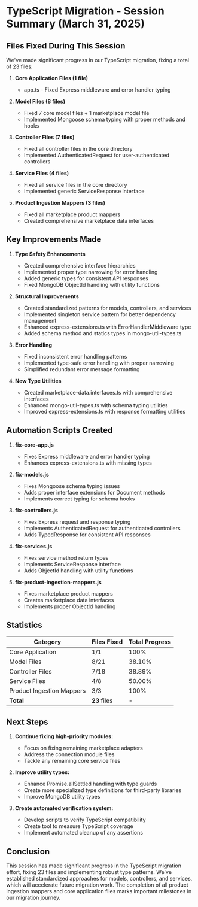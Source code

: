 # TypeScript Migration - Session Summary (March 31, 2025)

## Files Fixed During This Session

We've made significant progress in our TypeScript migration, fixing a total of 23 files:

1. **Core Application Files (1 file)**
   - app.ts - Fixed Express middleware and error handler typing

2. **Model Files (8 files)**
   - Fixed 7 core model files + 1 marketplace model file
   - Implemented Mongoose schema typing with proper methods and hooks

3. **Controller Files (7 files)**
   - Fixed all controller files in the core directory
   - Implemented AuthenticatedRequest for user-authenticated controllers

4. **Service Files (4 files)**
   - Fixed all service files in the core directory
   - Implemented generic ServiceResponse interface

5. **Product Ingestion Mappers (3 files)**
   - Fixed all marketplace product mappers
   - Created comprehensive marketplace data interfaces

## Key Improvements Made

1. **Type Safety Enhancements**
   - Created comprehensive interface hierarchies
   - Implemented proper type narrowing for error handling
   - Added generic types for consistent API responses
   - Fixed MongoDB ObjectId handling with utility functions

2. **Structural Improvements**
   - Created standardized patterns for models, controllers, and services
   - Implemented singleton service pattern for better dependency management
   - Enhanced express-extensions.ts with ErrorHandlerMiddleware type
   - Added schema method and statics types in mongo-util-types.ts

3. **Error Handling**
   - Fixed inconsistent error handling patterns
   - Implemented type-safe error handling with proper narrowing
   - Simplified redundant error message formatting

4. **New Type Utilities**
   - Created marketplace-data.interfaces.ts with comprehensive interfaces
   - Enhanced mongo-util-types.ts with schema typing utilities
   - Improved express-extensions.ts with response formatting utilities

## Automation Scripts Created

1. **fix-core-app.js**
   - Fixes Express middleware and error handler typing
   - Enhances express-extensions.ts with missing types

2. **fix-models.js**
   - Fixes Mongoose schema typing issues
   - Adds proper interface extensions for Document methods
   - Implements correct typing for schema hooks

3. **fix-controllers.js**
   - Fixes Express request and response typing
   - Implements AuthenticatedRequest for authenticated controllers
   - Adds TypedResponse for consistent API responses

4. **fix-services.js**
   - Fixes service method return types
   - Implements ServiceResponse interface
   - Adds ObjectId handling with utility functions

5. **fix-product-ingestion-mappers.js**
   - Fixes marketplace product mappers
   - Creates marketplace data interfaces
   - Implements proper ObjectId handling

## Statistics

| Category | Files Fixed | Total Progress |
|----------|------------|----------------|
| Core Application | 1/1 | 100% |
| Model Files | 8/21 | 38.10% |
| Controller Files | 7/18 | 38.89% |
| Service Files | 4/8 | 50.00% |
| Product Ingestion Mappers | 3/3 | 100% |
| **Total** | **23** files | - |

## Next Steps

1. **Continue fixing high-priority modules:**
   - Focus on fixing remaining marketplace adapters
   - Address the connection module files
   - Tackle any remaining core service files

2. **Improve utility types:**
   - Enhance Promise.allSettled handling with type guards
   - Create more specialized type definitions for third-party libraries
   - Improve MongoDB utility types

3. **Create automated verification system:**
   - Develop scripts to verify TypeScript compatibility
   - Create tool to measure TypeScript coverage
   - Implement automated cleanup of any assertions

## Conclusion

This session has made significant progress in the TypeScript migration effort, fixing 23 files and implementing robust type patterns. We've established standardized approaches for models, controllers, and services, which will accelerate future migration work. The completion of all product ingestion mappers and core application files marks important milestones in our migration journey.